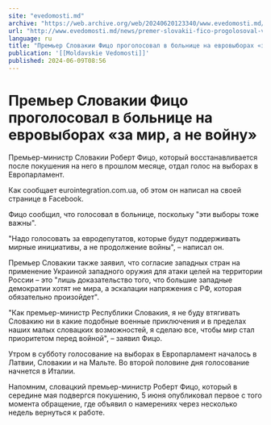 ```yaml
---
site: "evedomosti.md"
archive: "https://web.archive.org/web/20240620123340/www.evedomosti.md/news/premer-slovakii-fico-progolosoval-v-bolnice-na-evrovyborah-z"
url: "http://www.evedomosti.md/news/premer-slovakii-fico-progolosoval-v-bolnice-na-evrovyborah-z"
language: ru
title: "Премьер Словакии Фицо проголосовал в больнице на евровыборах «за мир, а не войну»"
publication: '[[Moldavskie Vedomosti]]'
published: 2024-06-09T08:56
---
```


# Премьер Словакии Фицо проголосовал в больнице на евровыборах «за мир, а не войну»

Премьер-министр Словакии Роберт Фицо, который восстанавливается после покушения на него в прошлом месяце, отдал голос на выборах в Европарламент.

Как сообщает eurointegration.com.ua, об этом он написал на своей странице в Facebook.

Фицо сообщил, что голосовал в больнице, поскольку "эти выборы тоже важны".

"Надо голосовать за евродепутатов, которые будут поддерживать мирные инициативы, а не продолжение войны", – написал он.

Премьер Словакии также заявил, что согласие западных стран на применение Украиной западного оружия для атаки целей на территории России – это "лишь доказательство того, что большие западные демократии хотят не мира, а эскалации напряжения с РФ, которая обязательно произойдет".

"Как премьер-министр Республики Словакия, я не буду втягивать Словакию ни в какие подобные военные приключения и в пределах наших малых словацких возможностей, я сделаю все, чтобы мир стал приоритетом перед войной", – заявил Фицо.

Утром в субботу голосование на выборах в Европарламент началось в Латвии, Словакии и на Мальте. Во второй половине дня голосование начнется в Италии.

Напомним, словацкий премьер-министр Роберт Фицо, который в середине мая подвергся покушению, 5 июня опубликовал первое с того момента обращение, где объявил о намерениях через несколько недель вернуться к работе.